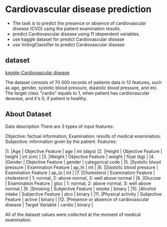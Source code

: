 # Cardiovascular disease prediction

* The task is to predict the presence or absence of cardiovascular disease (CVD) using the patient examination results.
* predict Cardiovascular disease using 11 idependent variables.
* use kaggle dataset for predict Cardiovascular disease
* use VotingClassifier to predict Cardiovascular disease

## dataset
[kaggle-Cardiovascular disease](https://www.kaggle.com/datasets/sulianova/cardiovascular-disease-dataset)

The dataset consists of 70 000 records of patients data in 12 features, such as age, gender, systolic blood pressure, diastolic blood pressure, and etc. The target class "cardio" equals to 1, when patient has cardiovascular desease, and it's 0, if patient is healthy.

## About Dataset

Data description
There are 3 types of input features:

Objective: factual information;
Examination: results of medical examination;
Subjective: information given by the patient.
Features:

|1. |Age | Objective Feature | age | int (days)
|2. |Height | Objective Feature | height | int (cm) |
|3. |Weight | Objective Feature | weight | float (kg) |
|4. |Gender | Objective Feature | gender | categorical code |
|5. |Systolic blood pressure | Examination Feature | ap_hi | int |
|6. |Diastolic blood pressure | Examination Feature | ap_lo | int |
|7. |Cholesterol | Examination Feature | cholesterol | 1: normal, 2: above normal, 3: well above normal |
|8. |Glucose | Examination Feature | gluc | 1: normal, 2: above normal, 3: well above normal |
|9. |Smoking | Subjective Feature | smoke | binary |
|10. |Alcohol intake | Subjective Feature | alco | binary |
|11. |Physical activity | Subjective Feature | active | binary |
|12. |Presence or absence of cardiovascular disease | Target Variable | cardio | binary |

All of the dataset values were collected at the moment of medical examination.